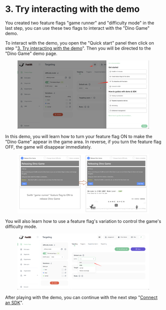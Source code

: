 # 3. Try interacting with the demo

You created two feature flags "game runner" and "difficulty mode" in the last step, you can use these two flags to interact with the "Dino Game" demo.&#x20;

To interact with the demo, you open the "Quick start" panel then click on step "[3. Try interacting with the demo](3.-try-interacting-with-the-demo.md)". Then you will be directed to the "Dino Game" demo page.

<figure><img src="../.gitbook/assets/image (123).png" alt=""><figcaption></figcaption></figure>

In this demo, you will learn how to turn your feature flag ON to make the "Dino Game" appear in the game area. In reverse, if you turn the feature flag OFF, the game will disappear immediately.&#x20;

<figure><img src="../.gitbook/assets/image (235).png" alt=""><figcaption></figcaption></figure>

You will also learn how to use a feature flag's variation to control the game's difficulty mode.&#x20;

<figure><img src="../.gitbook/assets/image (18).png" alt=""><figcaption></figcaption></figure>

After playing with the demo, you can continue with the next step "[Connect an SDK](4.-connect-an-sdk/)".
